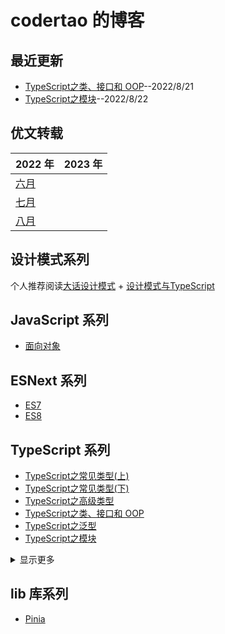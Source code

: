 # codertao 的博客

## 最近更新

- [TypeScript之类、接口和 OOP](https://github.com/likesandy/blog/issues/17)--2022/8/21
- [TypeScript之模块](https://github.com/likesandy/blog/issues/18)--2022/8/22

## 优文转载

| 2022 年                                            | 2023 年 |
| -------------------------------------------------- | ------- |
| [六月](https://github.com/likesandy/blog/issues/3) |         |
| [七月](https://github.com/likesandy/blog/issues/4) |         |
| [八月](https://github.com/likesandy/blog/issues/15) |         |

## 设计模式系列

个人推荐阅读[大话设计模式](https://book.douban.com/subject/2334288/) + [设计模式与TypeScript](https://refactoringguru.cn/design-patterns/typescript)

## JavaScript 系列

- [面向对象](https://github.com/likesandy/blog/issues/14)

## ESNext 系列

-  [ES7](https://github.com/likesandy/blog/issues/5)
-  [ES8](https://github.com/likesandy/blog/issues/6)

## TypeScript 系列

- [TypeScript之常见类型(上)](https://github.com/likesandy/blog/issues/2)
- [TypeScript之常见类型(下)](https://github.com/likesandy/blog/issues/7)
- [TypeScript之高级类型](https://github.com/likesandy/blog/issues/15)
- [TypeScript之类、接口和 OOP](https://github.com/likesandy/blog/issues/17)
- [TypeScript之泛型](https://github.com/likesandy/blog/issues/1)
- [TypeScript之模块](https://github.com/likesandy/blog/issues/18)


<details>
<summary>显示更多</summary>

- [TypeScript之类型缩小](https://github.com/likesandy/blog/issues/8)
- [TypeScript之函数](https://github.com/likesandy/blog/issues/9)
- [TypeScript之类](https://github.com/likesandy/blog/issues/10)
- [TypeScript之对象类型](https://github.com/likesandy/blog/issues/11)/
</details>

## lib 库系列
- [Pinia](https://github.com/likesandy/blog/issues/12)
